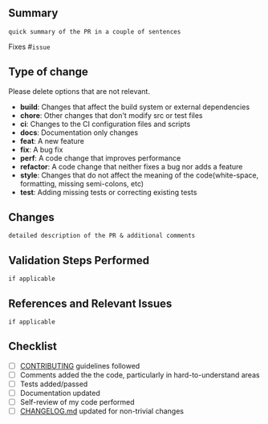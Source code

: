 ## Summary

`quick summary of the PR in a couple of sentences`

Fixes #`issue`

## Type of change

Please delete options that are not relevant.

- **build**: Changes that affect the build system or external dependencies
- **chore**: Other changes that don't modify src or test files
- **ci**: Changes to the CI configuration files and scripts
- **docs**: Documentation only changes
- **feat**: A new feature
- **fix**: A bug fix
- **perf**: A code change that improves performance
- **refactor**: A code change that neither fixes a bug nor adds a feature
- **style**: Changes that do not affect the meaning of the code(white-space, formatting, missing semi-colons, etc)
- **test**: Adding missing tests or correcting existing tests

## Changes

`detailed description of the PR & additional comments`

## Validation Steps Performed

`if applicable`

## References and Relevant Issues

`if applicable`

## Checklist

- [ ] [CONTRIBUTING]() guidelines followed
- [ ] Comments added the the code, particularly in hard-to-understand areas
- [ ] Tests added/passed
- [ ] Documentation updated
- [ ] Self-review of my code performed
- [ ] [CHANGELOG.md]() updated for non-trivial changes
